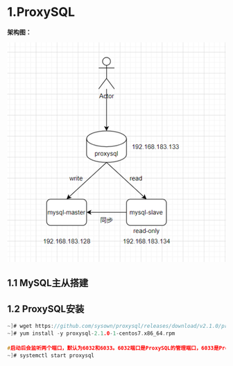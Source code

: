 # 1.ProxySQL

**架构图：**

![](./picture/1.jpg)

## 1.1 MySQL主从搭建

## 1.2 ProxySQL安装

```c
~]# wget https://github.com/sysown/proxysql/releases/download/v2.1.0/proxysql-2.1.0-1-centos7.x86_64.rpm
~]# yum install -y proxysql-2.1.0-1-centos7.x86_64.rpm

#启动后会监听两个端口，默认为6032和6033。6032端口是ProxySQL的管理端口，6033是ProxySQL对外提供服务的端口。    
~]# systemctl start proxysql
    

```

